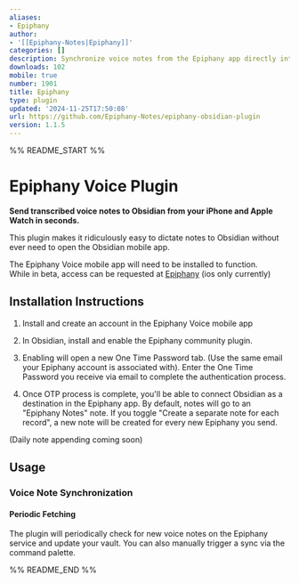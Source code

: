 ```yaml
---
aliases:
- Epiphany
author:
- '[[Epiphany-Notes|Epiphany]]'
categories: []
description: Synchronize voice notes from the Epiphany app directly into your vault
downloads: 102
mobile: true
number: 1901
title: Epiphany
type: plugin
updated: '2024-11-25T17:50:08'
url: https://github.com/Epiphany-Notes/epiphany-obsidian-plugin
version: 1.1.5
---
```


%% README_START %%

# Epiphany Voice Plugin

**Send transcribed voice notes to Obsidian from your iPhone and Apple Watch in seconds.** 

This plugin makes it ridiculously easy to dictate notes to Obsidian without ever need to open the Obsidian mobile app.

The Epiphany Voice mobile app will need to be installed to function.  
While in beta, access can be requested at [Epiphany](https://epiphanyvoice.io/)   (ios only currently)

## Installation Instructions

1. Install and create an account in the Epiphany Voice mobile app

2. In Obsidian, install and enable the Epiphany community plugin.

3. Enabling will open a new One Time Password tab. (Use the same email your Epiphany account is associated with). Enter the One Time Password you receive via email to complete the authentication process.

4. Once OTP process is complete, you'll be able to connect Obsidian as a destination in the Epiphany app.
By default, notes will go to an "Epiphany Notes" note.  If you toggle "Create a separate note for each record", a new note will be created for every new Epiphany you send.

(Daily note appending coming soon)

## Usage

### Voice Note Synchronization

#### Periodic Fetching
The plugin will periodically check for new voice notes on the Epiphany service and update your vault. You can also manually trigger a sync via the command palette.


%% README_END %%